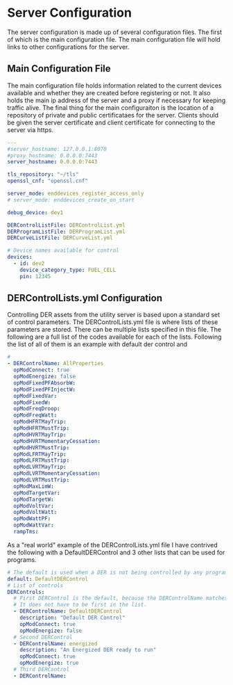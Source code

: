 # Server Configuration

The server configuration is made up of several configuration files.  The first of which is the main
configuration file.  The main configuration file will hold links to other configurations for the
server.

## Main Configuration File

The main configuration file holds information related to the current devices available and whether they
are created before registering or not.  It also holds the main ip address of the server and a proxy
if necessary for keeping traffic alive.  The final thing for the main configuraiton is the location
of a repository of private and public certificataes for the server.  Clients should be given the
server certificate and client certificate for connecting to the server via https.

```yaml
---
#server_hostname: 127.0.0.1:8070
#proxy_hostname: 0.0.0.0:7443
server_hostname: 0.0.0.0:7443

tls_repository: "~/tls"
openssl_cnf: "openssl.cnf"

server_mode: enddevices_register_access_only
# server_mode: enddevices_create_on_start

debug_device: dev1

DERControlListFile: DERControlList.yml
DERProgramListFile: DERProgramList.yml
DERCurveListFile: DERCurveList.yml

# Device names available for control
devices:
  - id: dev2
    device_category_type: FUEL_CELL
    pin: 12345

```

## DERControlLists.yml Configuration

Controlling DER assets from the utility server is based upon a standard set of control
parameters.  The DERControlLists.yml file is where lists of these parameters are stored.  There
can be multiple lists specified in this file.  The following are a full list of the codes
available for each of the lists.  Following the list of all of them is an example with default
der control and 

```yaml
# 
- DERControlName: AllProperties
  opModConnect: true
  opModEnergize: false
  opModFixedPFAbsorbW:
  opModFixedPFInjectW:
  opModFixedVar:
  opModFixedW:
  opModFreqDroop:
  opModFreqWatt:
  opModHFRTMayTrip:
  opModHFRTMustTrip:
  opModHVRTMayTrip:
  opModHVRTMomentaryCessation:
  opModHVRTMustTrip:
  opModLFRTMayTrip:
  opModLFRTMustTrip:
  opModLVRTMayTrip:
  opModLVRTMomentaryCessation:
  opModLVRTMustTrip:
  opModMaxLimW:
  opModTargetVar:
  opModTargetW:
  opModVoltVar:
  opModVoltWatt:
  opModWattPF:
  opModWattVar:
  rampTms: 
```

As a "real world" example of the DERControlLists.yml file I have contrived the following
with a DefaultDERControl and 3 other lists that can be used for programs. 

```yaml
# The default is used when a DER is not being controlled by any program
default: DefaultDERControl
# List of controls
DERControls:
  # First DERControl is the default, because the DERControlName matches the default.
  # It does not have to be first in the list.
  - DERControlName: DefaultDERControl
    description: "Default DER Control"
    opModConnect: true
    opModEnergize: false
  # Second DERControl
  - DERControlName: energized
    description: "An Energized DER ready to run"
    opModConnect: true
    opModEnergize: true
  # Third DERControl
  - DERControlName: 
```

